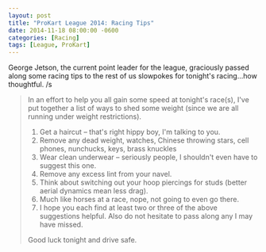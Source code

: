 ```yaml
---
layout: post
title: "ProKart League 2014: Racing Tips"
date: 2014-11-18 08:00:00 -0600
categories: [Racing]
tags: [League, ProKart]
---
```


George Jetson, the current point leader for the league, graciously passed along some racing tips to the rest of us slowpokes for tonight's racing...how thoughtful. /s

> In an effort to help you all gain some speed at tonight's race(s), I've put together a list of ways to shed some weight (since we are all running under weight restrictions).
>
> 1. Get a haircut – that's right hippy boy, I'm talking to you.
> 1. Remove any dead weight, watches, Chinese throwing stars, cell phones, nunchucks, keys, brass knuckles
> 1. Wear clean underwear – seriously people, I shouldn't even have to suggest this one.
> 1. Remove any excess lint from your navel.
> 1. Think about switching out your hoop piercings for studs (better aerial dynamics mean less drag).
> 1. Much like horses at a race, nope, not going to even go there.
> 1. I hope you each find at least two or three of the above suggestions helpful. Also do not hesitate to pass along any I may have missed.
>
> Good luck tonight and drive safe.
